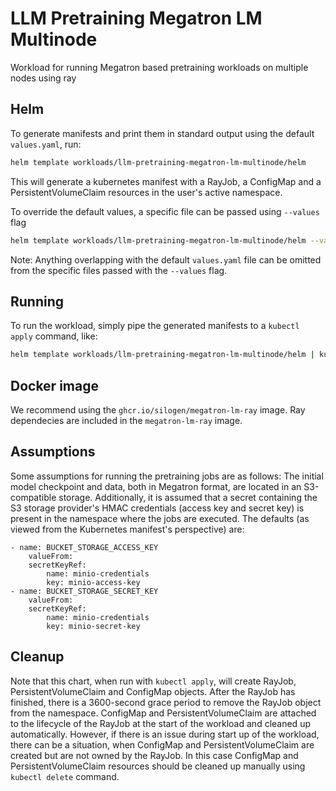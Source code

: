 # LLM Pretraining Megatron LM Multinode
Workload for running Megatron based pretraining workloads on multiple nodes using ray

## Helm

To generate manifests and print them in standard output using the default `values.yaml`, run:
```bash
helm template workloads/llm-pretraining-megatron-lm-multinode/helm
```


This will generate a kubernetes manifest with a RayJob, a ConfigMap and a PersistentVolumeClaim resources in the user's active namespace.

To override the default values, a specific file can be passed using `--values` flag
```bash
helm template workloads/llm-pretraining-megatron-lm-multinode/helm --values workloads/llm-pretraining-megatron-lm-multinode/helm/overrides/values-llama-8b-2x2-4ddp.yaml
```

Note:
Anything overlapping with the default `values.yaml` file can be omitted from the specific files passed with the `--values` flag.

## Running

To run the workload, simply pipe the generated manifests to a `kubectl apply` command, like:

```bash
helm template workloads/llm-pretraining-megatron-lm-multinode/helm | kubectl apply -f -
```

## Docker image

We recommend using the `ghcr.io/silogen/megatron-lm-ray` image. Ray dependecies are  included in the `megatron-lm-ray` image.

## Assumptions

Some assumptions for running the pretraining jobs are as follows: The initial model checkpoint and data, both in Megatron format, are located in an S3-compatible storage. Additionally, it is assumed that a secret containing the S3 storage provider's HMAC credentials (access key and secret key) is present in the namespace where the jobs are executed. The defaults (as viewed from the Kubernetes manifest's perspective) are:

```
- name: BUCKET_STORAGE_ACCESS_KEY
    valueFrom:
    secretKeyRef:
        name: minio-credentials
        key: minio-access-key
- name: BUCKET_STORAGE_SECRET_KEY
    valueFrom:
    secretKeyRef:
        name: minio-credentials
        key: minio-secret-key
```

## Cleanup

Note that this chart, when run with `kubectl apply`, will create RayJob, PersistentVolumeClaim and ConfigMap objects. After the RayJob has finished, there is a 3600-second grace period to remove the RayJob object from the namespace. ConfigMap and PersistentVolumeClaim are attached to the lifecycle of the RayJob at the start of the workload and cleaned up automatically. However, if there is an issue during start up of the workload, there can be a situation, when ConfigMap and PersistentVolumeClaim are created but are not owned by the RayJob. In this case ConfigMap and PersistentVolumeClaim resources should be cleaned up manually using `kubectl delete` command.
